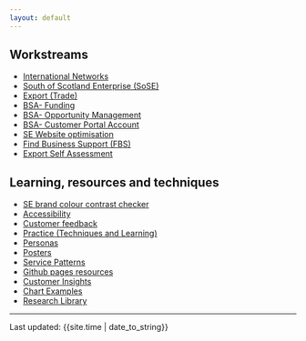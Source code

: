 ```yaml
---
layout: default
---
```


<h2>Workstreams</h2>
<ul>  
      <li><a href="{{ site.baseurl}}/international">International Networks</a></li>
      <li><a href="{{ site.baseurl}}/SOSE">South of Scotland Enterprise (SoSE)</a></li>
      <li><a href="{{ site.baseurl}}/export">Export (Trade)</a></li>
      <li><a href="{{ site.baseurl}}/funding">BSA- Funding</a></li>
      <li><a href="{{ site.baseurl}}/opportunity">BSA- Opportunity Management</a></li>
      <li><a href="{{ site.baseurl}}/customer-account">BSA- Customer Portal Account</a></li>
      <li><a href="{{ site.baseurl}}/optimisation">SE Website optimisation </a></li>
      <li><a href="{{ site.baseurl}}/sep/index.html">Find Business Support (FBS)</a></li>
      <li><a href="{{ site.baseurl}}/exportselfassessment">Export Self Assessment</a></li>
</ul>
<h2>Learning, resources and techniques</h2>
<ul>
      <li><a href="{{ site.baseurl}}/colours.htm">SE brand colour contrast checker</a> </li>
      <li><a href="{{ site.baseurl}}/a11y/">Accessibility</a> </li>
      <li><a href="{{ site.baseurl}}/feedback/">Customer feedback</a> </li>
      <li><a href="{{ site.baseurl}}/practice/">Practice   (Techniques and Learning)</a> </li>
      <li><a href="{{ site.baseurl}}/personas/">Personas</a> </li>
      <li><a href="{{ site.baseurl}}/posters/">Posters</a></li>
      <li><a href="{{ site.baseurl}}/patterns/">Service Patterns</a></li>
      <li><a href="{{ site.baseurl}}/resources/">Github pages resources</a> </li>
      <li><a href="{{ site.baseurl}}/insights/">Customer Insights</a> </li>
      <li><a href="{{ site.baseurl}}/charts/">Chart Examples</a> </li>
      <li><a href="{{ site.baseurl}}/research/">Research Library</a> </li>
      
</ul> 
<hr /> 
<div>Last updated: {{site.time | date_to_string}}</div>
   

